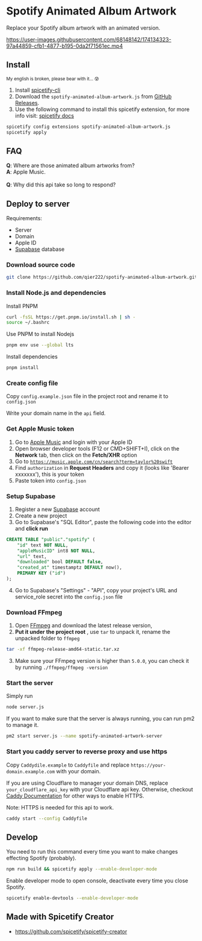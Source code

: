# Spotify Animated Album Artwork

Replace your Spotify album artwork with an animated version.

https://user-images.githubusercontent.com/68148142/174134323-97a44859-cfb1-4877-b195-0da2f71561ec.mp4

## Install

<sub>My english is broken, please bear with it... 😰</sub>

1. Install [spicetify-cli](https://spicetify.app/docs/getting-started)
2. Download the `spotify-animated-album-artwork.js` from [GitHub Releases](https://github.com/qier222/spotify-animated-album-artwork/releases).
3. Use the following command to install this spicetify extension, for more info visit: [spicetify docs](https://spicetify.app/docs/advanced-usage/extensions)

```bash
spicetify config extensions spotify-animated-album-artwork.js
spicetify apply
```

## FAQ

**Q**: Where are those animated album artworks from?<br/>
**A**: Apple Music.
<br/>
<br/>
**Q**: Why did this api take so long to respond?<br/>

## Deploy to server

Requirements:

- Server
- Domain
- Apple ID
- [Supabase](https://supabase.com) database

### Download source code

```bash
git clone https://github.com/qier222/spotify-animated-album-artwork.git
```

### Install Node.js and dependencies

Install PNPM

```bash
curl -fsSL https://get.pnpm.io/install.sh | sh -
source ~/.bashrc
```

Use PNPM to install Nodejs

```bash
pnpm env use --global lts
```

Install dependencies

```bash
pnpm install
```

### Create config file

Copy `config.example.json` file in the project root and rename it to `config.json`

Write your domain name in the `api` field.

### Get Apple Music token

1. Go to [Apple Music](https://music.apple.com/us/app/apple-music/id966771699) and login with your Apple ID
2. Open browser developer tools (F12 or CMD+SHIFT+I), click on the **Network** tab, then click on the **Fetch/XHR** option
3. Go to [`https://music.apple.com/cn/search?term=taylor%20swift`](https://music.apple.com/cn/search?term=taylor%20swift)
4. Find `authorization` in **Request Headers** and copy it (looks like 'Bearer xxxxxxx'), this is your token
5. Paste token into `config.json`

### Setup Supabase

1. Register a new [Supabase](https://supabase.com) account
2. Create a new project
3. Go to Supabase's "SQL Editor", paste the following code into the editor and **click run**

```sql
CREATE TABLE "public"."spotify" (
    "id" text NOT NULL,
    "appleMusicID" int8 NOT NULL,
    "url" text,
    "downloaded" bool DEFAULT false,
    "created_at" timestamptz DEFAULT now(),
    PRIMARY KEY ("id")
);
```

4. Go to Supabase's "Settings" - "API", copy your project's URL and service_role secret into the `config.json` file

### Download FFmpeg

1. Open [FFmpeg](https://johnvansickle.com/ffmpeg/) and download the latest release version,
2. **Put it under the project root** , use `tar` to unpack it, rename the unpacked folder to `ffmpeg`

```bash
tar -xf ffmpeg-release-amd64-static.tar.xz
```

3. Make sure your FFmpeg version is higher than `5.0.0`, you can check it by running `./ffmpeg/ffmpeg -version`

### Start the server

Simply run

```bash
node server.js
```

If you want to make sure that the server is always running, you can run pm2 to manage it.

```bash
pm2 start server.js --name spotify-animated-artwork-server
```

### Start you caddy server to reverse proxy and use https

Copy `Caddydile.example` to `Caddyfile` and replace `https://your-domain.example.com` with your domain.

If you are using Cloudflare to manager your domain DNS, replace `your_cloudflare_api_key` with your Cloudflare api key. Otherwise, checkout [Caddy Documentation](https://caddyserver.com/docs/) for other ways to enable HTTPS.

Note: HTTPS is needed for this api to work.

```bash
caddy start --config Caddyfile
```

## Develop

You need to run this command every time you want to make changes effecting Spotify (probably).

```bash
npm run build && spicetify apply --enable-developer-mode
```

Enable developer mode to open console, deactivate every time you close Spotify.

```bash
spicetify enable-devtools --enable-developer-mode
```

## Made with Spicetify Creator

- https://github.com/spicetify/spicetify-creator
